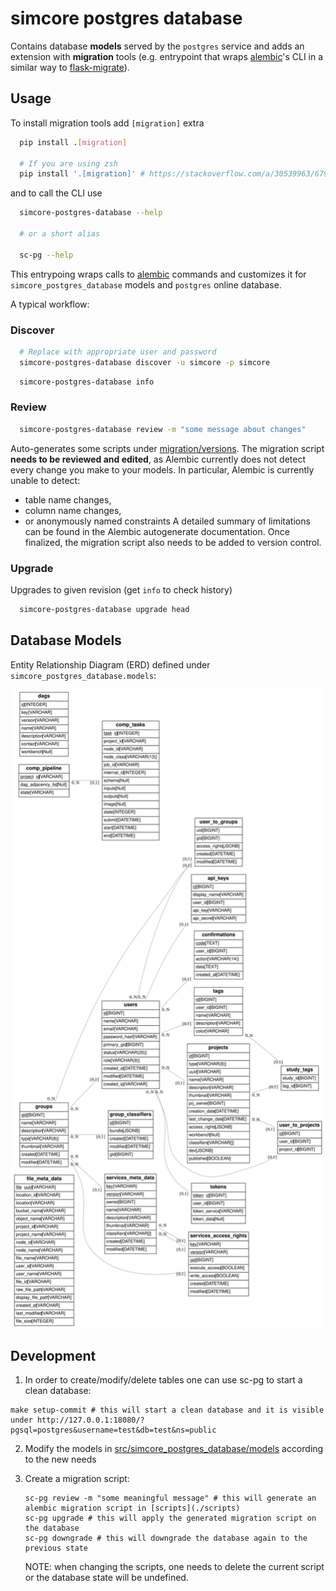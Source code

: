 # simcore postgres database

Contains database **models** served by the ``postgres`` service and adds an extension with **migration** tools (e.g. entrypoint that wraps [alembic]'s CLI in a similar way to [flask-migrate]).


## Usage

To install migration tools add ``[migration]`` extra
```bash
  pip install .[migration]

  # If you are using zsh
  pip install '.[migration]' # https://stackoverflow.com/a/30539963/6797695
```
and to call the CLI use
```bash
  simcore-postgres-database --help

  # or a short alias

  sc-pg --help
```
This entrypoing wraps calls to [alembic] commands and customizes it for ``simcore_postgres_database`` models and `postgres` online database.


A typical workflow:

### Discover

```bash
  # Replace with appropriate user and password
  simcore-postgres-database discover -u simcore -p simcore
```

```bash
  simcore-postgres-database info
```

### Review

```bash
  simcore-postgres-database review -m "some message about changes"
```
Auto-generates some scripts under [migration/versions](packages/postgres-database/migration/versions). The migration script **needs to be reviewed and edited**, as Alembic currently does not detect every change you
make to your models. In particular, Alembic is currently unable to detect:
- table name changes,
- column name changes,
- or anonymously named constraints
A detailed summary of limitations can be found in the Alembic autogenerate documentation.
Once finalized, the migration script also needs to be added to version control.

### Upgrade

Upgrades to given revision (get ``info`` to check history)

```bash
  simcore-postgres-database upgrade head
```

[alembic]:https://alembic.sqlalchemy.org/en/latest/
[flask-migrate]:https://flask-migrate.readthedocs.io/en/latest/

## Database Models

Entity Relationship Diagram (ERD) defined under ``simcore_postgres_database.models``:

![scripts/create_erd.py-output](doc/img/postgres-database-models.svg)

## Development

1. In order to create/modify/delete tables one can use sc-pg to start a clean database:

  ```console
  make setup-commit # this will start a clean database and it is visible under http://127.0.0.1:18080/?pgsql=postgres&username=test&db=test&ns=public
  ```

2. Modify the models in [src/simcore_postgres_database/models](src/simcore_postgres_database/models) according to the new needs
3. Create a migration script:

    ```console
    sc-pg review -m "some meaningful message" # this will generate an alembic migration script in [scripts](./scripts)
    sc-pg upgrade # this will apply the generated migration script on the database
    sc-pg downgrade # this will downgrade the database again to the previous state
    ```

    NOTE: when changing the scripts, one needs to delete the current script or the database state will be undefined.
